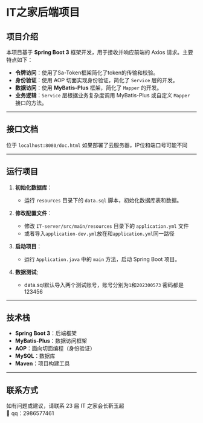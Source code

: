 # IT之家后端项目

## 项目介绍

本项目基于 **Spring Boot 3** 框架开发，用于接收并响应前端的 Axios 请求。主要特点如下：

- **令牌访问**：使用了Sa-Token框架简化了token的传输和校验。
- **身份验证**：使用 AOP 切面实现身份验证，简化了 `Service` 层的开发。
- **数据访问**：使用 **MyBatis-Plus** 框架，简化了 `Mapper` 的开发。
- **业务逻辑**：`Service` 层根据业务复杂度调用 MyBatis-Plus 或自定义 `Mapper` 接口的方法。

---

## 接口文档

位于  `localhost:8080/doc.html`
如果部署了云服务器，IP位和端口号可能不同

---

## 运行项目

1. **初始化数据库**：
    - 运行 `resources` 目录下的 `data.sql` 脚本，初始化数据库表和数据。

2. **修改配置文件**：
    - 修改 `IT-server/src/main/resources` 目录下的 `application.yml` 文件
    - 或者导入`application-dev.yml`放在和`application.yml`同一路径

3. **启动项目**：
    - 运行 `Application.java` 中的 `main` 方法，启动 Spring Boot 项目。

4. **数据测试**;
    - data.sql默认导入两个测试账号，账号分别为`1`和`202300573`
      密码都是123456

---

## 技术栈

- **Spring Boot 3**：后端框架
- **MyBatis-Plus**：数据访问框架
- **AOP**：面向切面编程（身份验证）
- **MySQL**：数据库
- **Maven**：项目构建工具

---

## 联系方式

如有问题或建议，请联系
23 届 IT 之家会长靳玉超  
🐧 qq：2986577461

